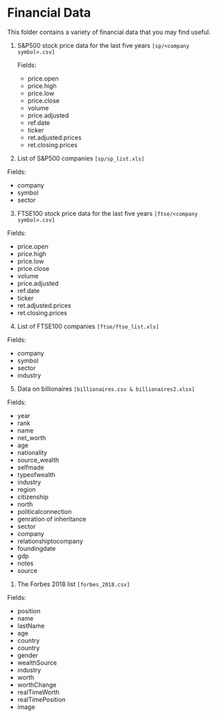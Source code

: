 # Financial Data

This folder contains a variety of financial data that you may find useful.

1. S&P500 stock price data for the last five years `[sp/<company symbol>.csv]`
   
   Fields:
   - price.open
   - price.high
   - price.low
   - price.close
   - volume
   - price.adjusted
   - ref.date
   - ticker
   - ret.adjusted.prices
   - ret.closing.prices


2. List of S&P500 companies `[sp/sp_list.xls]`

Fields:
   - company
   - symbol
   - sector

3. FTSE100 stock price data for the last five years `[ftse/<company symbol>.csv]`
   
Fields:
   - price.open
   - price.high
   - price.low
   - price.close
   - volume
   - price.adjusted
   - ref.date
   - ticker
   - ret.adjusted.prices
   - ret.closing.prices


4. List of FTSE100 companies `[ftse/ftse_list.xls]`

Fields:
   - company
   - symbol
   - sector
   - industry
  
5. Data on billionaires `[billionaires.csv & billionaires2.xlsx]`

Fields:
   - year
   - rank
   - name
   - net_worth
   - age
   - nationality
   - source_wealth
   - selfmade
   - typeofwealth
   - industry
   - region
   - citizenship
   - north
   - politicalconnection
   - genration of inheritance
   - sector
   - company
   - relationshiptocompany
   - foundingdate
   - gdp
   - notes
   - source

1. The Forbes 2018 list `[forbes_2018.csv]`

Fields:
   - position
   - name
   - lastName
   - age
   - country
   - country
   - gender
   - wealthSource
   - industry
   - worth
   - worthChange
   - realTimeWorth
   - realTimePosition
   - image 